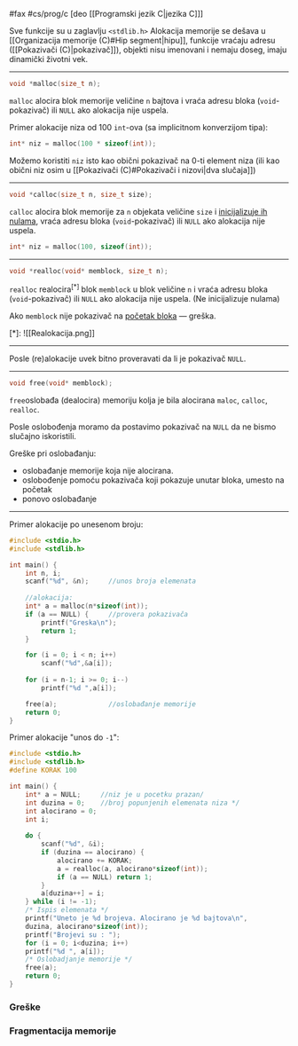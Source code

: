 #fax #cs/prog/c [deo [[Programski jezik C|jezika C]]]
$\:$

Sve funkcije su u zaglavlju ```<stdlib.h>```
Alokacija memorije se dešava u [[Organizacija memorije (C)#Hip segment|hipu]], funkcije vraćaju adresu ([[Pokazivači (C)|pokazivač]]), objekti nisu imenovani i nemaju doseg, imaju dinamički životni vek.
___
```c
void *malloc(size_t n);
```
```malloc``` alocira blok memorije veličine ```n``` bajtova i vraća adresu bloka (```void```-pokazivač) ili ```NULL``` ako alokacija nije uspela.

Primer alokacije niza od 100 ```int```-ova (sa implicitnom konverzijom tipa):
```c
int* niz = malloc(100 * sizeof(int));
```
Možemo koristiti ```niz``` isto kao obični pokazivač na 0-ti element niza (ili kao obični niz osim u [[Pokazivači (C)#Pokazivači i nizovi|dva slučaja]])
___
```c
void *calloc(size_t n, size_t size);
```
```calloc``` alocira blok memorije za ```n``` objekata veličine ```size``` i <u>inicijalizuje ih nulama</u>, vraća adresu bloka (```void```-pokazivač) ili ```NULL``` ako alokacija nije uspela.
```c
int* niz = malloc(100, sizeof(int));
```
___
```c
void *realloc(void* memblock, size_t n);
```
```realloc``` realocira$^{[*]}$ blok ```memblock``` u blok veličine ```n``` i vraća adresu bloka (```void```-pokazivač) ili ```NULL``` ako alokacija nije uspela.
(Ne inicijalizuje nulama)

Ako ```memblock``` nije pokazivač na <u>početak bloka</u> — greška.

$[*]$: ![[Realokacija.png]]

___
Posle (re)alokacije uvek bitno proveravati da li je pokazivač ```NULL```.
___
```c
void free(void* memblock);
```
```free```oslobađa (dealocira) memoriju kolja je bila alocirana ```maloc```, ```calloc```, ```realloc```.

Posle oslobođenja moramo da postavimo pokazivač na ```NULL``` da ne bismo slučajno iskoristili.

Greške pri oslobađanju:
- oslobađanje memorije koja nije alocirana.
- oslobođenje pomoću pokazivača koji pokazuje unutar bloka, umesto na početak
- ponovo oslobađanje
---
Primer alokacije po unesenom broju:
```c
#include <stdio.h>
#include <stdlib.h>

int main() {
	int n, i;
	scanf("%d", &n);     //unos broja elemenata
	
	//alokacija:
	int* a = malloc(n*sizeof(int));
	if (a == NULL) {     //provera pokazivača
		printf("Greska\n");
		return 1;
	}

	for (i = 0; i < n; i++)
		scanf("%d",&a[i]);
		
	for (i = n-1; i >= 0; i--)
		printf("%d ",a[i]);

	free(a);             //oslobađanje memorije
	return 0;
}
```
Primer alokacije "unos do ```-1```":
```c
#include <stdio.h>
#include <stdlib.h>
#define KORAK 100

int main() {
	int* a = NULL;     //niz je u pocetku prazan/
	int duzina = 0;    //broj popunjenih elemenata niza */
	int alocirano = 0;
	int i;
	
	do {
		scanf("%d", &i);
		if (duzina == alocirano) {
			alocirano += KORAK;
			a = realloc(a, alocirano*sizeof(int));
			if (a == NULL) return 1;
		}
		a[duzina++] = i;
	} while (i != -1);
	/* Ispis elemenata */
	printf("Uneto je %d brojeva. Alocirano je %d bajtova\n",
	duzina, alocirano*sizeof(int));
	printf("Brojevi su : ");
	for (i = 0; i<duzina; i++)
	printf("%d ", a[i]);
	/* Oslobadjanje memorije */
	free(a);
	return 0;
}

```

### Greške

### Fragmentacija memorije